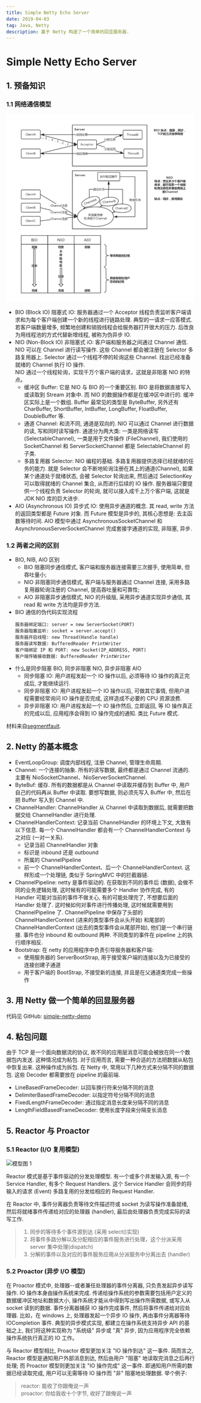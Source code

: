 ```yaml
---
title: Simple Netty Echo Server
date: 2019-04-03
tag: Java, Netty
description: 基于 Netty 构造了一个简单的回显服务器.
---
```


# Simple Netty Echo Server

## 1. 预备知识

### 1.1 网络通信模型

![网络 IO 模型](./model.png)

- BIO (Block IO) 阻塞式 IO: 服务器通过一个 Acceptor 线程负责监听客户端请求和为每个客户端创建一个新的线程进行链路处理. 典型的一请求一应答模式. 若客户端数量增多, 频繁地创建和销毁线程会给服务器打开很大的压力. 后改良为用线程池的方式代替新增线程, 被称为伪异步 IO.
- NIO (Non-Block IO) 非阻塞式 iO: 客户端和服务器之间通过 Channel 通信. NIO 可以在 Channel 进行读写操作. 这些 Channel 都会被注册在 Selector 多路复用器上. Selector 通过一个线程不停的轮询这些 Channel. 找出已经准备就绪的 Channel 执行 IO 操作.  
  NIO 通过一个线程轮询，实现千万个客户端的请求，这就是非阻塞 NIO 的特点。
  - 缓冲区 Buffer: 它是 NIO 与 BIO 的一个重要区别. BIO 是将数据直接写入或读取到 Stream 对象中. 而 NIO 的数据操作都是在缓冲区中进行的. 缓冲区实际上是一个数组. Buffer 最常见的类型是 ByteBuffer, 另外还有 CharBuffer, ShortBuffer, IntBuffer, LongBuffer, FloatBuffer, DoubleBuffer 等.
  - 通道 Channel: 和流不同, 通道是双向的. NIO 可以通过 Channel 进行数据的读, 写和同时读写操作. 通道分为两大类: 一类是网络读写(SelectableChannel), 一类是用于文件操作 (FileChannel), 我们使用的 SocketChannel 和 ServerSocketChannel 都是 SelectableChannel 的子类.
  - 多路复用器 Selector: NIO 编程的基础. 多路复用器提供选择已经就绪的任务的能力. 就是 Selector 会不断地轮询注册在其上的通道(Channel), 如果某个通道处于就绪状态, 会被 Selector 轮询出来, 然后通过 SelectionKey 可以取得就绪的 Channel 集合, 从而进行后续的 IO 操作. 服务器端只要提供一个线程负责 Selector 的轮询, 就可以接入成千上万个客户端, 这就是 JDK NIO 库的巨大进步.
- AIO (Asynchronous IO) 异步式 IO: 使用异步通道的概念. 其 read, write 方法的返回类型都是 Future 对象. 而 Future 模型是异步的, 其核心思想是: 去主函数等待时间. AIO 模型中通过 AsynchronousSocketChannel 和 AsynchronousServerSocketChannel 完成套接字通道的实现, 非阻塞, 异步.

### 1.2 两者之间的区别

- BIO, NIB, AIO 区别
  - BIO 阻塞同步通信模式, 客户端和服务器连接需要三次握手, 使用简单, 但吞吐量小;
  - NIO 非阻塞同步通信模式, 客户端与服务器通过 Channel 连接, 采用多路复用器轮询注册的 Channel, 提高吞吐量和可靠性;
  - AIO 非阻塞异步通信模式, NIO 的升级版, 采用异步通道实现异步通信, 其 read 和 write 方法均是异步方法.
- BIO 通信的伪代码实现流程
  ```text
  服务器绑定端口: server = new ServerSocket(PORT)
  服务器阻塞监听: socket = server.accept()
  服务器开启线程: new Thread(Handle handle)
  服务器读写数据: BufferedReader PrintWriter
  客户端绑定 IP 和 PORT: new Socket(IP_ADDRESS, PORT)
  客户端传输接收数据: BufferedReader PrintWriter
  ```
- 什么是同步阻塞 BIO, 同步非阻塞 NIO, 异步非阻塞 AIO
  - 同步阻塞 IO: 用户进程发起一个 IO 操作以后, 必须等待 IO 操作的真正完成后, 才能继续运行.
  - 同步非阻塞 IO: 用户进程发起一个 IO 操作以后, 可做其它事情, 但用户进程需要经常询问 IO 操作是否完成, 这样造成不必要的 CPU 资源浪费.
  - 异步非阻塞 IO: 用户进程发起一个 IO 操作然后, 立即返回, 等 IO 操作真正的完成以后, 应用程序会得到 IO 操作完成的通知. 类比 Future 模式.

材料来自[segmentfault](https://segmentfault.com/a/1190000012976683).

## 2. Netty 的基本概念

- EventLoopGroup: 调度内部线程, 注册 Channel, 管理生命周期.
- Channel: 一个连接的抽象. 所有的读写数据, 最终都是通过 Channel 流通的. 主要有 NioSocketChannel、NioServerSocketChannel.
- ByteBuf: 缓存. 所有的数据都是从 Channel 中读取并缓存到 Buffer 中, 用户自己的代码再从 Buffer 中读取. 要想写数据, 则必须先写入 Buffer 中, 然后在把 Buffer 写入到 Channel 中.
- ChannelHandler: ChannelHandler 从 Channel 中读取到数据后, 就需要把数据交给 ChannelHandler 进行处理.
- ChannelHandlerContext: 记录当前 ChannelHandler 的环境上下文, 大致有以下信息. 每一个 ChannelHandler 都会有一个 ChannelHandlerContext 与之对应 (一对一关系).
  - 记录当前 ChannelHandler 对象
  - 标识是 inbound 还是 outbound
  - 所属的 ChannelPipeline
  - 前一个 ChannelHandlerContext、后一个 ChannelHandlerContext. 这样形成一个处理链, 类似于 SpringMVC 中的拦截器链.
- ChannelPipeline: netty 是事件驱动的. 在获取到不同的事件后 (数据), 会做不同的业务逻辑处理, 这时候有的可能需要多个 Handler 协作完成, 有的 Handler 可能对当前的事件不做关心, 有的可能处理完了, 不想要后面的 Handler 处理了. 这时候如何对事件进行传播处理, 这时候就需要用到 ChannelPipeline 了. ChannelPipeline 中保存了头部的 ChannelHandlerContext (进来的类型事件会从头开始) 和尾部的 ChannelHandlerContext (出去的类型事件会从尾部开始), 他们是一个串行链接. 事件也分 inbound 和 outbound 两种. 不同类型的事件在 pipeline 上的执行顺序相反.
- Bootstrap: 在 netty 的应用程序中负责引导服务器和客户端:
  - 使用服务器的 ServerBootStrap, 用于接受客户端的连接以及为已接受的连接创建子通道
  - 用于客户端的 BootStrap, 不接受新的连接, 并且是在父通道类完成一些操作

## 3. 用 Netty 做一个简单的回显服务器

代码见 GitHub: [simple-netty-demo](https://github.com/K9A2/simple-netty-demo)

## 4. 粘包问题

由于 TCP 是一个面向数据流的协议, 故不同的应用层消息可能会被放在同一个数据包内发送. 这种情况成为粘包. 对于应用而言, 需要一种合适的方法把数据从粘包中恢复出来. 这种操作成为拆包. 在 Netty 中, 常用以下几种方式来分隔不同的数据包. 这些 Decoder 都需要放在 pipeline 的最前端.

- LineBasedFrameDecoder: 以回车换行符来分隔不同的消息
- DelimiterBasedFrameDecoder: 以指定符号分隔不同的消息
- FixedLengthFrameDecoder: 通过指定消息长度来分隔不同的消息
- LengthFieldBasedFrameDecoder: 使用长度字段来分隔变长消息

## 5. Reactor 与 Proactor

### 5.1 Reactor (I/O 复用模型)

![模型图 1](https://user-gold-cdn.xitu.io/2018/7/11/164874093c4d67ab?imageView2/0/w/1280/h/960/format/webp/ignore-error/1)

Reactor 模式是基于事件驱动的分发处理模型. 有一个或多个并发输入源, 有一个 Service Handler, 有多个 Request Handlers. 这个 Service Handler 会同步的将输入的请求 (Event) 多路复用的分发给相应的 Request Handler.

在 Reactor 中, 事件分离器负责等待文件描述符或 socket 为读写操作准备就绪, 然后将就绪事件传递给对应的处理器 (handler), 最后由处理器负责完成实际的读写工作.

> 1. 同步的等待多个事件源到达 (采用 select()实现)
> 2. 将事件多路分解以及分配相应的事件服务进行处理，这个分派采用 server 集中处理(dispatch)
> 3. 分解的事件以及对应的事件服务应用从分派服务中分离出去 (handler)

### 5.2 Proactor (异步 I/O 模型)

在 Proactor 模式中, 处理器--或者兼任处理器的事件分离器, 只负责发起异步读写操作. IO 操作本身由操作系统来完成. 传递给操作系统的参数需要包括用户定义的数据缓冲区地址和数据大小, 操作系统才能从中得到写出操作所需数据, 或写入从 socket 读到的数据. 事件分离器捕获 IO 操作完成事件, 然后将事件传递给对应处理器. 比如，在 windows 上, 处理器发起一个异步 IO 操作, 再由事件分离器等待 IOCompletion 事件. 典型的异步模式实现, 都建立在操作系统支持异步 API 的基础之上, 我们将这种实现称为 "系统级" 异步或 "真" 异步, 因为应用程序完全依赖操作系统执行真正的 IO 工作。

与 Reactor 模型相比, Proactor 模型更加关注 "IO 操作到达" 这一事件. 简而言之, Reactor 模型是通知用户外部消息到达, 然后由用户 "阻塞" 地读取完消息之后再行处理; 而 Proactor 模型则更加关注 "IO 操作完成" 这一事件. 即通知用户所需的数据已经读取完成, 用户可以无需等待 IO 操作而 "非" 阻塞地处理数据. 举个例子:

> reactor: 能收了你跟俺说一声  
> proactor: 你给我收十个字节, 收好了跟俺说一声
